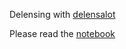 Delensing with [delensalot](https://github.com/NextGenCMB/delensalot)


Please read the [notebook](https://github.com/NextGenCMB/delensalot/blob/main/first_steps/notebooks/interactive_mwe.ipynb)
